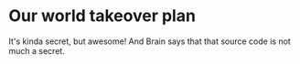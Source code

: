 # Our world takeover plan

It's kinda secret, but awesome! And Brain says
that that source code is not much a secret.